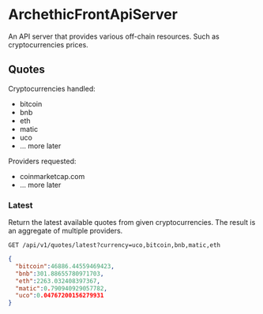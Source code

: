 # ArchethicFrontApiServer

An API server that provides various off-chain resources.
Such as cryptocurrencies prices.

## Quotes

Cryptocurrencies handled:

- bitcoin
- bnb
- eth
- matic
- uco
- ... more later

Providers requested:

- coinmarketcap.com
- ... more later

### Latest

Return the latest available quotes from given cryptocurrencies. The result is an aggregate of multiple providers.

`GET /api/v1/quotes/latest?currency=uco,bitcoin,bnb,matic,eth`

```json
{
  "bitcoin":46886.44559469423,
  "bnb":301.88655780971703,
  "eth":2263.032408397367,
  "matic":0.790940929057782,
  "uco":0.04767200156279931
}
```
